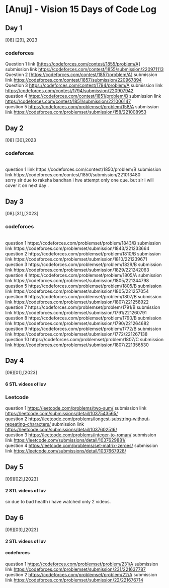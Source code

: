 # [Anuj] - Vision 15 Days of Code Log
## Day 1
[08] [29], 2023
### codeforces
Question 1 link [https://codeforces.com/contest/1855/problem/A] submission link   https://codeforces.com/contest/1855/submission/220971113
<br>
Question 2 [https://codeforces.com/contest/1857/problem/A]  submission link   https://codeforces.com/contest/1857/submission/220967894
<br>
Question 3 https://codeforces.com/contest/1794/problem/A  submission link   https://codeforces.com/contest/1794/submission/220907942
<br>
question 4  https://codeforces.com/contest/1851/problem/B   submission link   https://codeforces.com/contest/1851/submission/221006147
<br>
question 5 https://codeforces.com/problemset/problem/158/A  submission link   https://codeforces.com/problemset/submission/158/221008953

## Day 2
[08] [30],2023

### codeforces
<br>
question 1 link https://codeforces.com/contest/1850/problem/B  submission link   https://codeforces.com/contest/1850/submission/221013480
<br>
sorry sir due to raksha bandhan i hve  attempt only one que. but sir i will cover it on next day .

## Day 3
[08].[31],[2023]

### codeforces
<br>
question 1  https://codeforces.com/problemset/problem/1843/B   submission link   https://codeforces.com/problemset/submission/1843/221233664
<br>
question 2  https://codeforces.com/problemset/problem/1810/B   submission link   https://codeforces.com/problemset/submission/1810/221239671
<br>
question 3  https://codeforces.com/problemset/problem/1829/B   submission link   https://codeforces.com/problemset/submission/1829/221242063
<br>
question 4  https://codeforces.com/problemset/problem/1805/A   submission link   https://codeforces.com/problemset/submission/1805/221244798
<br>
question 5  https://codeforces.com/problemset/problem/1805/B   submission link   https://codeforces.com/problemset/submission/1805/221257054
<br>
question 6  https://codeforces.com/problemset/problem/1807/B   submission link   https://codeforces.com/problemset/submission/1807/221258922
<br>
question 7  https://codeforces.com/problemset/problem/1791/B   submission link   https://codeforces.com/problemset/submission/1791/221260791
<br>
question 8  https://codeforces.com/problemset/problem/1790/B   submission link   https://codeforces.com/problemset/submission/1790/221264682
<br>
question 9  https://codeforces.com/problemset/problem/1772/B   submission link   https://codeforces.com/problemset/submission/1772/221267138
<br>
question 10 https://codeforces.com/problemset/problem/1807/C   submission link   https://codeforces.com/problemset/submission/1807/221356530

## Day 4
[09][01],[2023]
#### 6 STL videos of luv
### Leetcode
question 1 https://leetcode.com/problems/two-sum/  submission link  https://leetcode.com/submissions/detail/1037543565/ <br>
question 2 https://leetcode.com/problems/longest-substring-without-repeating-characters/   submission link   https://leetcode.com/submissions/detail/1037602516/ <br>
question 3 https://leetcode.com/problems/integer-to-roman/   submission link   https://leetcode.com/submissions/detail/1037629881/ <br>
question 4 https://leetcode.com/problems/set-matrix-zeroes/    submission link   https://leetcode.com/submissions/detail/1037667928/

## Day 5
[09][02],[2023]
#### 2 STL videos of luv
sir due to bad health i have watched only 2 videos.

## Day 6
[09][03],[2023]
#### 2 STL videos of luv
#### codeforces
question 1 https://codeforces.com/problemset/problem/231/A   submission link  https://codeforces.com/problemset/submission/231/221637787 <br>
question 2 https://codeforces.com/problemset/problem/22/A   submission link  https://codeforces.com/problemset/submission/22/221676714

